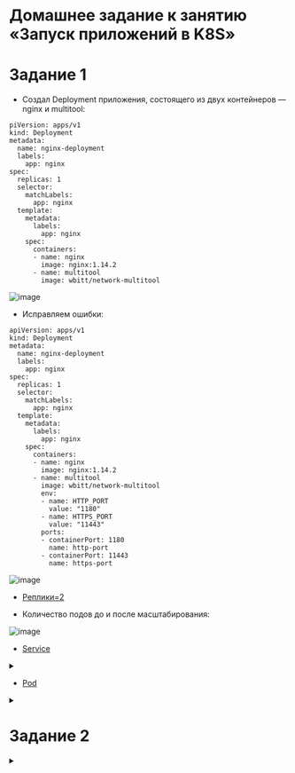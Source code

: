 # Домашнее задание к занятию «Запуск приложений в K8S»

# Задание 1


* Создал Deployment приложения, состоящего из двух контейнеров — nginx и multitool:
```
piVersion: apps/v1
kind: Deployment
metadata:
  name: nginx-deployment
  labels:
    app: nginx
spec:
  replicas: 1
  selector:
    matchLabels:
      app: nginx
  template:
    metadata:
      labels:
        app: nginx
    spec:
      containers:
      - name: nginx
        image: nginx:1.14.2
      - name: multitool
        image: wbitt/network-multitool
```
![image](https://github.com/Dimarkle/DevOps/assets/118626944/01689b1e-eb1d-43dc-b554-402a15f8a309)
* Исправляем ошибки:
```
apiVersion: apps/v1
kind: Deployment
metadata:
  name: nginx-deployment
  labels:
    app: nginx
spec:
  replicas: 1
  selector:
    matchLabels:
      app: nginx
  template:
    metadata:
      labels:
        app: nginx
    spec:
      containers:
      - name: nginx
        image: nginx:1.14.2
      - name: multitool
        image: wbitt/network-multitool
        env:
        - name: HTTP_PORT
          value: "1180"
        - name: HTTPS_PORT
          value: "11443"
        ports:
        - containerPort: 1180
          name: http-port
        - containerPort: 11443
          name: https-port
```
![image](https://github.com/Dimarkle/DevOps/assets/118626944/30f40722-d1a8-4f16-9bfb-c1f4a1e30bcb)
* [Реплики=2](https://github.com/Dimarkle/DevOps/blob/main/%D0%97%D0%B0%D0%BF%D1%83%D1%81%D0%BA%20%D0%BF%D1%80%D0%B8%D0%BB%D0%BE%D0%B6%D0%B5%D0%BD%D0%B8%D0%B9%20%D0%B2%20K8S/nginx.yaml)


* Количество подов до и после масштабирования:

![image](https://github.com/Dimarkle/DevOps/assets/118626944/7dbc442a-966b-4f2a-b289-9ed86acf3adf)

*  [Service](https://github.com/Dimarkle/DevOps/blob/main/%D0%97%D0%B0%D0%BF%D1%83%D1%81%D0%BA%20%D0%BF%D1%80%D0%B8%D0%BB%D0%BE%D0%B6%D0%B5%D0%BD%D0%B8%D0%B9%20%D0%B2%20K8S/serv.yaml)
<details>
<summary>

</summary>

![image](https://github.com/Dimarkle/DevOps/assets/118626944/72b37e09-b9fe-4a1e-b1d7-5a0ead678d30)



</details>

* [Pod](https://github.com/Dimarkle/DevOps/blob/main/%D0%97%D0%B0%D0%BF%D1%83%D1%81%D0%BA%20%D0%BF%D1%80%D0%B8%D0%BB%D0%BE%D0%B6%D0%B5%D0%BD%D0%B8%D0%B9%20%D0%B2%20K8S/pod.yaml)
<details>
<summary>

</summary>
![image](https://github.com/Dimarkle/DevOps/assets/118626944/12516228-a801-4309-8221-2926cd86e60d)


</details>

# Задание 2


<details>
<summary>

</summary>

```
apiVersion: apps/v1
kind: Deployment
metadata:
  name: nginx-deployment
  labels:
    app: nginx
spec:
  replicas: 1
  selector:
    matchLabels:
      app: nginx
  template:
    metadata:
      labels:
        app: nginx
    spec:
      initContainers:
      - name: busybox-init
        image: busybox
        command: ['sh', '-c', "until nslookup nginx-service.default.svc.cluster.local >/dev/null 2>&1; do echo waiting for service; sleep 1; done;"]
      containers:
      - name: nginx
        image: nginx
        ports:
        - containerPort: 80
```

![image](https://github.com/Dimarkle/DevOps/assets/118626944/3e06bb60-c463-43c3-a0a4-382224c6d570)




</details>





